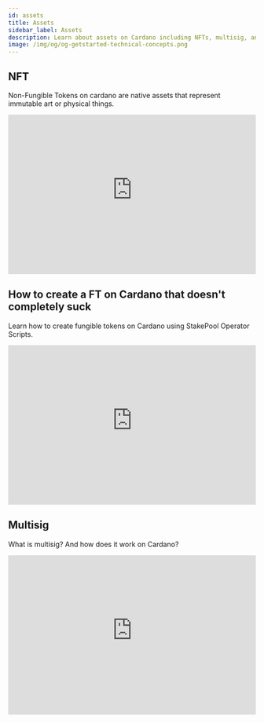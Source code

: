 ```yaml
---
id: assets
title: Assets
sidebar_label: Assets
description: Learn about assets on Cardano including NFTs, multisig, and fungible tokens.
image: /img/og/og-getstarted-technical-concepts.png
---
```


## NFT

Non-Fungible Tokens on cardano are native assets that represent immutable art or physical things.
<iframe width="100%" height="325" src="https://www.youtube-nocookie.com/embed/P-wQ0VymzKU" frameborder="0" allow="accelerometer; autoplay; clipboard-write; encrypted-media; gyroscope; picture-in-picture fullscreen"></iframe>

## How to create a FT on Cardano that doesn't completely suck

Learn how to create fungible tokens on Cardano using StakePool Operator Scripts.
<iframe width="100%" height="325" src="https://www.youtube-nocookie.com/embed/pK7xShX9etI" frameborder="0" allow="accelerometer; autoplay; clipboard-write; encrypted-media; gyroscope; picture-in-picture fullscreen"></iframe>

## Multisig

What is multisig? And how does it work on Cardano?
<iframe width="100%" height="325" src="https://www.youtube-nocookie.com/embed/k_ph_V7xkio" frameborder="0" allow="accelerometer; autoplay; clipboard-write; encrypted-media; gyroscope; picture-in-picture fullscreen"></iframe>
